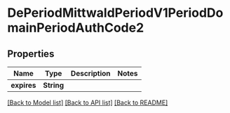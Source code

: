 # DePeriodMittwaldPeriodV1PeriodDomainPeriodAuthCode2

## Properties

Name | Type | Description | Notes
------------ | ------------- | ------------- | -------------
**expires** | **String** |  | 

[[Back to Model list]](../README.md#documentation-for-models) [[Back to API list]](../README.md#documentation-for-api-endpoints) [[Back to README]](../README.md)


